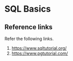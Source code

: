 # SQL Basics


## Reference links
Refer the following links.
1. https://www.sqltutorial.org/
2. https://www.pgtutorial.com/